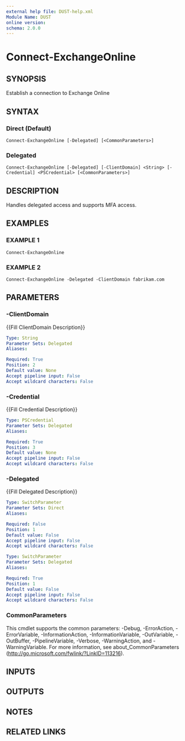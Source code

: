 ```yaml
---
external help file: DUST-help.xml
Module Name: DUST
online version:
schema: 2.0.0
---
```


# Connect-ExchangeOnline

## SYNOPSIS
Establish a connection to Exchange Online

## SYNTAX

### Direct (Default)
```
Connect-ExchangeOnline [-Delegated] [<CommonParameters>]
```

### Delegated
```
Connect-ExchangeOnline [-Delegated] [-ClientDomain] <String> [-Credential] <PSCredential> [<CommonParameters>]
```

## DESCRIPTION
Handles delegated access and supports MFA access.

## EXAMPLES

### EXAMPLE 1
```
Connect-ExchangeOnline
```

### EXAMPLE 2
```
Connect-ExchangeOnline -Delegated -ClientDomain fabrikam.com
```

## PARAMETERS

### -ClientDomain
{{Fill ClientDomain Description}}

```yaml
Type: String
Parameter Sets: Delegated
Aliases:

Required: True
Position: 2
Default value: None
Accept pipeline input: False
Accept wildcard characters: False
```

### -Credential
{{Fill Credential Description}}

```yaml
Type: PSCredential
Parameter Sets: Delegated
Aliases:

Required: True
Position: 3
Default value: None
Accept pipeline input: False
Accept wildcard characters: False
```

### -Delegated
{{Fill Delegated Description}}

```yaml
Type: SwitchParameter
Parameter Sets: Direct
Aliases:

Required: False
Position: 1
Default value: False
Accept pipeline input: False
Accept wildcard characters: False
```

```yaml
Type: SwitchParameter
Parameter Sets: Delegated
Aliases:

Required: True
Position: 1
Default value: False
Accept pipeline input: False
Accept wildcard characters: False
```

### CommonParameters
This cmdlet supports the common parameters: -Debug, -ErrorAction, -ErrorVariable, -InformationAction, -InformationVariable, -OutVariable, -OutBuffer, -PipelineVariable, -Verbose, -WarningAction, and -WarningVariable.
For more information, see about_CommonParameters (http://go.microsoft.com/fwlink/?LinkID=113216).

## INPUTS

## OUTPUTS

## NOTES

## RELATED LINKS
